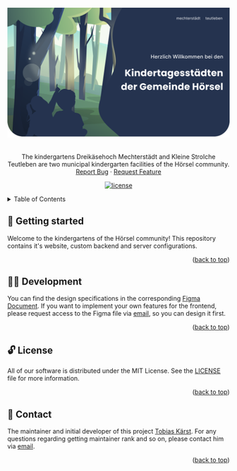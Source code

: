<div id="top" />

<br />
<div align="center">
  <a href="https://github.com/DevTobias/kita-hoersel">
    <img src="https://github.com/DevTobias/kita-hoersel/blob/main/.github/images/hero.svg" alt="kita hoersel logo" />
  </a>

  <br />
  <br />

  <p align="center">
    The kindergartens Dreikäsehoch Mechterstädt and Kleine Strolche Teutleben are two municipal kindergarten facilities of the Hörsel community.
    <br />
    <a href="https://github.com/trophoria/trophoria/issues/newtemplate=bug_report.md">Report Bug</a>
    ·
    <a href="https://github.com/trophoria/trophoria/issues/newtemplate=feature_request.md">Request Feature</a>
  </p>

  <p align="center">
  	<a href="https://github.com/trophoria/trophoria/blob/main/LICENSE" title="license">
			<img src="https://img.shields.io/github/license/trophoria/trophoria?style=for-the-badge" alt="license" />
		</a>
  </p>
</div>

<details>
  <summary>Table of Contents</summary>
  <ol>
    <li><a href="#👋-getting-started">Getting Started</a></li>
    <li><a href="#🧑‍💻-development">Development</a></li>
    <li><a href="#🔓-license">License</a></li>
    <li><a href="#💌-contact">Contact</a></li>
  </ol>
</details>

## 👋 Getting started

Welcome to the kindergartens of the Hörsel community! This repository contains it's website, custom backend and server configurations.

<p align="right">(<a href="#top">back to top</a>)</p>

## 🧑‍💻 Development

You can find the design specifications in the corresponding [Figma Document](https://www.figma.com/file/17SShpPAQ5l3G0zFcV7sjm/Trophoria-Design-System?node-id=0%3A1). If you want to implement your own features for the frontend, please request access to the Figma file via [email](mailto:tobi.kaerst@gmx.de), so you can design it first.

<p align="right">(<a href="#top">back to top</a>)</p>

## 🔓 License

All of our software is distributed under the MIT License. See the [LICENSE](./LICENSE) file for more information.

<p align="right">(<a href="#top">back to top</a>)</p>

## 💌 Contact

The maintainer and initial developer of this project [Tobias Kärst](https://github.com/DevTobias). For any questions regarding getting maintainer rank and so on, please contact him via [email](mailto:tobi.kaerst@gmx.de).

<p align="right">(<a href="#top">back to top</a>)</p>

